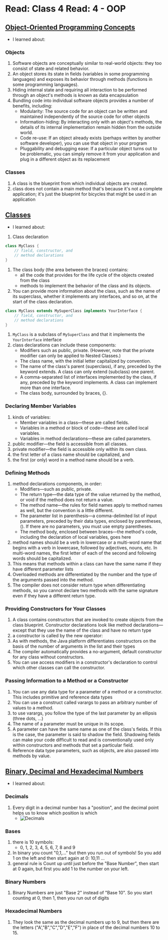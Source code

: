 # Read: Class 4 Read: 4 - OOP

## [Object-Oriented Programming Concepts](https://docs.oracle.com/javase/tutorial/java/concepts/)

- I learned about:

### Objects

1. Software objects are conceptually similar to real-world objects: they too consist of state and related behavior.
1. An object stores its state in fields (variables in some programming languages) and exposes its behavior through methods (functions in some programming languages).
1. Hiding internal state and requiring all interaction to be performed through an object's methods is known as data encapsulation
1. Bundling code into individual software objects provides a number of benefits, including:
   - Modularity: The source code for an object can be written and maintained independently of the source code for other objects
   - Information-hiding: By interacting only with an object's methods, the details of its internal implementation remain hidden from the outside world.
   - Code re-use: If an object already exists (perhaps written by another software developer), you can use that object in your program
   - Pluggability and debugging ease: If a particular object turns out to be problematic, you can simply remove it from your application and plug in a different object as its replacement

### Classes

1. A class is the blueprint from which individual objects are created.
1. class does not contain a main method that's because it's not a complete application; it's just the blueprint for bicycles that might be used in an application

## [Classes](https://docs.oracle.com/javase/tutorial/java/javaOO/classes.html)

- I learned about:

1. Class declaration

```java
class MyClass {
    // field, constructor, and
    // method declarations
}
```

1. The class body (the area between the braces) contains:
   - all the code that provides for the life cycle of the objects created from the class
   - methods to implement the behavior of the class and its objects.
1. You can provide more information about the class, such as the name of its superclass, whether it implements any interfaces, and so on, at the start of the class declaration.

```java
class MyClass extends MySuperClass implements YourInterface {
    // field, constructor, and
    // method declarations
}
```

1. `MyClass` is a subclass of `MySuperClass` and that it implements the `YourInterface` interface
1. class declarations can include these components:
   - Modifiers such as public, private. (However, note that the private modifier can only be applied to Nested Classes.)
   - The class name, with the initial letter capitalized by convention.
   - The name of the class's parent (superclass), if any, preceded by the keyword extends. A class can only extend (subclass) one parent.
   - A comma-separated list of interfaces implemented by the class, if any, preceded by the keyword implements. A class can implement more than one interface.
   - The class body, surrounded by braces, {}.

### Declaring Member Variables

1. kinds of variables:
   - Member variables in a class—these are called fields.
   - Variables in a method or block of code—these are called local variables.
   - Variables in method declarations—these are called parameters.
1. public modifier—the field is accessible from all classes.
1. private modifier—the field is accessible only within its own class.
1. the first letter of a class name should be capitalized, and
1. the first (or only) word in a method name should be a verb.

### Defining Methods

1. method declarations components, in order:
   - Modifiers—such as public, private.
   - The return type—the data type of the value returned by the method, or void if the method does not return a value.
   - The method name—the rules for field names apply to method names as well, but the convention is a little different.
   - The parameter list in parenthesis—a comma-delimited list of input parameters, preceded by their data types, enclosed by parentheses, (). If there are no parameters, you must use empty parentheses.
   - The method body, enclosed between braces—the method's code, including the declaration of local variables, goes here
1. method names should be a verb in lowercase or a multi-word name that begins with a verb in lowercase, followed by adjectives, nouns, etc. In multi-word names, the first letter of each of the second and following words should be capitalized.
1. This means that methods within a class can have the same name if they have different parameter lists
1. Overloaded methods are differentiated by the number and the type of the arguments passed into the method.
1. The compiler does not consider return type when differentiating methods, so you cannot declare two methods with the same signature even if they have a different return type.

### Providing Constructors for Your Classes

1. A class contains constructors that are invoked to create objects from the class blueprint. Constructor declarations look like method declarations—except that they use the name of the class and have no return type
1. a constructor is called by the new operator:
1. As with methods, the Java platform differentiates constructors on the basis of the number of arguments in the list and their types
1. The compiler automatically provides a no-argument, default constructor for any class without constructors.
1. You can use access modifiers in a constructor's declaration to control which other classes can call the constructor.

### Passing Information to a Method or a Constructor

1. You can use any data type for a parameter of a method or a constructor. This includes primitive and reference data types
1. You can use a construct called varargs to pass an arbitrary number of values to a method.
1. to use varargs, you follow the type of the last parameter by an ellipsis (three dots, ...)
1. The name of a parameter must be unique in its scope.
1. A parameter can have the same name as one of the class's fields. If this is the case, the parameter is said to shadow the field. Shadowing fields can make your code difficult to read and is conventionally used only within constructors and methods that set a particular field.
1. Reference data type parameters, such as objects, are also passed into methods by value.

## [Binary, Decimal and Hexadecimal Numbers](https://www.mathsisfun.com/binary-decimal-hexadecimal.html)

- I learned about:

### Decimals

1. Every digit in a decimal number has a "position", and the decimal point helps us to know which position is which
   - ![Decimals](https://www.mathsisfun.com/numbers/images/decimal.svg)

### Bases

1. there is 10 symbols:
   - 0, 1, 2, 3, 4, 5, 6, 7, 8 and 9
1. In binary you count "0,1,..." but then you run out of symbols! So you add 1 on the left and then start again at 0: 10,11 ...
1. general rule is Count up until just before the "Base Number", then start at 0 again, but first you add 1 to the number on your left.

### Binary Numbers

1. Binary Numbers are just "Base 2" instead of "Base 10". So you start counting at 0, then 1, then you run out of digits

### Hexadecimal Numbers

1. They look the same as the decimal numbers up to 9, but then there are the letters ("A',"B","C","D","E","F") in place of the decimal numbers 10 to 15.
